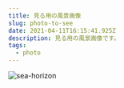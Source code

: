 ```yaml
---
title: 見る用の風景画像
slug: photo-to-see
date: 2021-04-11T16:15:41.925Z
description: 見る用の風景画像です。
tags:
  - photo
---
```

![sea-horizon](/img/pawel-nolbert-xe-ss5tg2mo-unsplash.jpg)